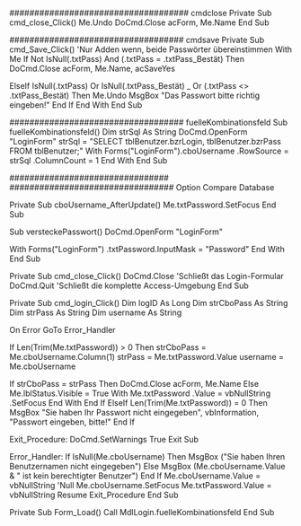 #################################### cmdclose
Private Sub cmd_close_Click()
  Me.Undo
DoCmd.Close acForm, Me.Name
End Sub

################################### cmdsave
Private Sub cmd_Save_Click() 
'Nur Adden wenn, beide Passwörter übereinstimmen
With Me
  If Not IsNull(.txtPass) And (.txtPass = .txtPass_Bestät) Then
    DoCmd.Close acForm, Me.Name, acSaveYes
  
 ElseIf IsNull(.txtPass) Or IsNull(.txtPass_Bestät) _
 Or (.txtPass <> .txtPass_Bestät) Then
      Me.Undo
    MsgBox "Das Passwort bitte richtig eingeben!"
 End If
End With
End Sub

################################### fuelleKombinationsfeld
Sub fuelleKombinationsfeld()
  Dim strSql As String
DoCmd.OpenForm "LoginForm"
strSql = "SELECT tblBenutzer.bzrLogin, tblBenutzer.bzrPass FROM tblBenutzer;"
With Forms("LoginForm").cboUsername
    .RowSource = strSql
    .ColumnCount = 1
  End With
End Sub

################################   #################################
Option Compare Database

Private Sub cboUsername_AfterUpdate()
  Me.txtPassword.SetFocus
End Sub



Sub versteckePasswort()
  DoCmd.OpenForm "LoginForm"
 
  With Forms("LoginForm")
    .txtPassword.InputMask = "Password"
  End With
End Sub

Private Sub cmd_close_Click()
 DoCmd.Close 'Schließt das Login-Formular
 DoCmd.Quit 'Schließt die komplette Access-Umgebung
End Sub

Private Sub cmd_login_Click()
Dim logID As Long
Dim strCboPass As String
Dim strPass As String
Dim username As String
 
On Error GoTo Error_Handler
 
If Len(Trim(Me.txtPassword)) > 0 Then
  strCboPass = Me.cboUsername.Column(1)
  strPass = Me.txtPassword.Value
  username = Me.cboUsername
 
  If strCboPass = strPass Then
   DoCmd.Close acForm, Me.Name
  Else
   Me.lblStatus.Visible = True
   With Me.txtPassword
    .Value = vbNullString
    .SetFocus
   End With
  End If
 ElseIf Len(Trim(Me.txtPassword)) = 0 Then
  MsgBox "Sie haben Ihr Passwort nicht eingegeben", vbInformation, "Passwort eingeben, bitte!"
 End If
 
Exit_Procedure:
 DoCmd.SetWarnings True
 Exit Sub
 
Error_Handler:
If IsNull(Me.cboUsername) Then
  MsgBox ("Sie haben Ihren Benutzernamen nicht eingegeben")
 Else
  MsgBox (Me.cboUsername.Value & " ist kein berechtigter Benutzer")
 End If
 Me.cboUsername.Value = vbNullString 'Null
 Me.cboUsername.SetFocus
 Me.txtPassword.Value = vbNullString
 Resume Exit_Procedure
End Sub

Private Sub Form_Load()
    Call MdlLogin.fuelleKombinationsfeld
End Sub


